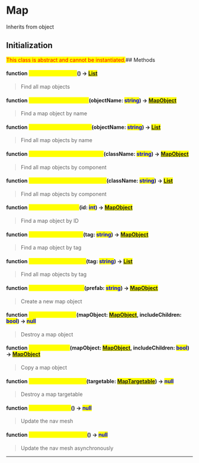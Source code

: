 # Map
Inherits from object
## Initialization
<mark style="color:red;">This class is abstract and cannot be instantiated.</mark>## Methods
#### function <mark style="color:yellow;">FindAllMapObjects</mark>() → <mark style="color:blue;">[List](../objects/List.md)</mark>
> Find all map objects

#### function <mark style="color:yellow;">FindMapObjectByName</mark>(objectName: <mark style="color:blue;">string</mark>) → <mark style="color:blue;">[MapObject](../objects/MapObject.md)</mark>
> Find a map object by name

#### function <mark style="color:yellow;">FindMapObjectsByName</mark>(objectName: <mark style="color:blue;">string</mark>) → <mark style="color:blue;">[List](../objects/List.md)</mark>
> Find all map objects by name

#### function <mark style="color:yellow;">FindMapObjectByComponent</mark>(className: <mark style="color:blue;">string</mark>) → <mark style="color:blue;">[MapObject](../objects/MapObject.md)</mark>
> Find all map objects by component

#### function <mark style="color:yellow;">FindMapObjectsByComponent</mark>(className: <mark style="color:blue;">string</mark>) → <mark style="color:blue;">[List](../objects/List.md)</mark>
> Find all map objects by component

#### function <mark style="color:yellow;">FindMapObjectByID</mark>(id: <mark style="color:blue;">int</mark>) → <mark style="color:blue;">[MapObject](../objects/MapObject.md)</mark>
> Find a map object by ID

#### function <mark style="color:yellow;">FindMapObjectByTag</mark>(tag: <mark style="color:blue;">string</mark>) → <mark style="color:blue;">[MapObject](../objects/MapObject.md)</mark>
> Find a map object by tag

#### function <mark style="color:yellow;">FindMapObjectsByTag</mark>(tag: <mark style="color:blue;">string</mark>) → <mark style="color:blue;">[List](../objects/List.md)</mark>
> Find all map objects by tag

#### function <mark style="color:yellow;">CreateMapObjectRaw</mark>(prefab: <mark style="color:blue;">string</mark>) → <mark style="color:blue;">[MapObject](../objects/MapObject.md)</mark>
> Create a new map object

#### function <mark style="color:yellow;">DestroyMapObject</mark>(mapObject: <mark style="color:blue;">[MapObject](../objects/MapObject.md)</mark>, includeChildren: <mark style="color:blue;">bool</mark>) → <mark style="color:blue;">null</mark>
> Destroy a map object

#### function <mark style="color:yellow;">CopyMapObject</mark>(mapObject: <mark style="color:blue;">[MapObject](../objects/MapObject.md)</mark>, includeChildren: <mark style="color:blue;">bool</mark>) → <mark style="color:blue;">[MapObject](../objects/MapObject.md)</mark>
> Copy a map object

#### function <mark style="color:yellow;">DestroyMapTargetable</mark>(targetable: <mark style="color:blue;">[MapTargetable](../objects/MapTargetable.md)</mark>) → <mark style="color:blue;">null</mark>
> Destroy a map targetable

#### function <mark style="color:yellow;">UpdateNavMesh</mark>() → <mark style="color:blue;">null</mark>
> Update the nav mesh

#### function <mark style="color:yellow;">UpdateNavMeshAsync</mark>() → <mark style="color:blue;">null</mark>
> Update the nav mesh asynchronously


---

